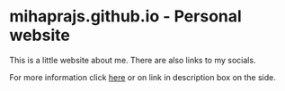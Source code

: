 # mihaprajs.github.io - Personal website
This is a little website about me. There are also links to my socials. 

For more information click [here](https://mihaprajs.github.io) or on link in description box on the side.
